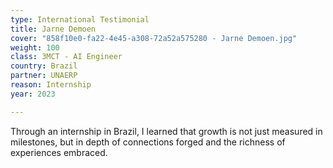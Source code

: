 ```yaml
---
type: International Testimonial
title: Jarne Demoen
cover: "858f10e0-fa22-4e45-a308-72a52a575280 - Jarne Demoen.jpg"
weight: 100
class: 3MCT - AI Engineer
country: Brazil
partner: UNAERP
reason: Internship
year: 2023

---
```


Through an internship in Brazil, I learned that growth is not just measured in milestones, but in depth of connections forged and the richness of experiences embraced.